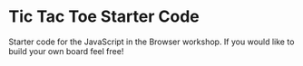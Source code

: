 # Tic Tac Toe Starter Code

Starter code for the JavaScript in the Browser workshop. If you would like to build your own board feel free! 